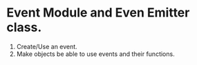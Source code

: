 # Event Module and Even Emitter class.
1. Create/Use an event.
2. Make objects be able to use events and their functions.